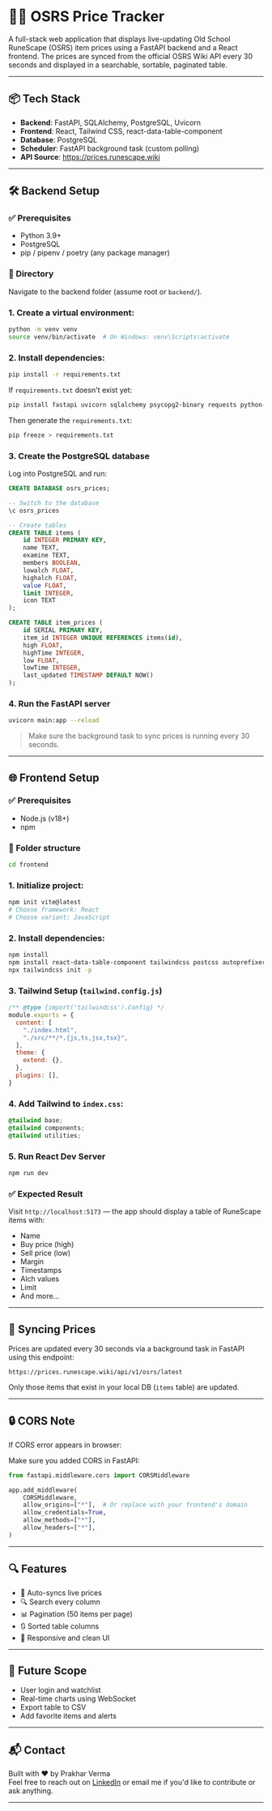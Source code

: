 # 🧙‍♂️ OSRS Price Tracker

A full-stack web application that displays live-updating Old School RuneScape (OSRS) item prices using a FastAPI backend and a React frontend. The prices are synced from the official OSRS Wiki API every 30 seconds and displayed in a searchable, sortable, paginated table.

---

## 📦 Tech Stack

- **Backend**: FastAPI, SQLAlchemy, PostgreSQL, Uvicorn
- **Frontend**: React, Tailwind CSS, react-data-table-component
- **Database**: PostgreSQL
- **Scheduler**: FastAPI background task (custom polling)
- **API Source**: https://prices.runescape.wiki

---

## 🛠️ Backend Setup

### ✅ Prerequisites

- Python 3.9+
- PostgreSQL
- pip / pipenv / poetry (any package manager)

### 📂 Directory

Navigate to the backend folder (assume root or `backend/`).

### 1. Create a virtual environment:

```bash
python -m venv venv
source venv/bin/activate  # On Windows: venv\Scripts\activate
```

### 2. Install dependencies:

```bash
pip install -r requirements.txt
```

If `requirements.txt` doesn't exist yet:

```bash
pip install fastapi uvicorn sqlalchemy psycopg2-binary requests python-dotenv
```

Then generate the `requirements.txt`:

```bash
pip freeze > requirements.txt
```

### 3. Create the PostgreSQL database

Log into PostgreSQL and run:

```sql
CREATE DATABASE osrs_prices;

-- Switch to the database
\c osrs_prices

-- Create tables
CREATE TABLE items (
    id INTEGER PRIMARY KEY,
    name TEXT,
    examine TEXT,
    members BOOLEAN,
    lowalch FLOAT,
    highalch FLOAT,
    value FLOAT,
    limit INTEGER,
    icon TEXT
);

CREATE TABLE item_prices (
    id SERIAL PRIMARY KEY,
    item_id INTEGER UNIQUE REFERENCES items(id),
    high FLOAT,
    highTime INTEGER,
    low FLOAT,
    lowTime INTEGER,
    last_updated TIMESTAMP DEFAULT NOW()
);
```

### 4. Run the FastAPI server

```bash
uvicorn main:app --reload
```

> Make sure the background task to sync prices is running every 30 seconds.

---

## 🌐 Frontend Setup

### ✅ Prerequisites

- Node.js (v18+)
- npm

### 📂 Folder structure

```bash
cd frontend
```

### 1. Initialize project:

```bash
npm init vite@latest
# Choose framework: React
# Choose variant: JavaScript
```

### 2. Install dependencies:

```bash
npm install
npm install react-data-table-component tailwindcss postcss autoprefixer
npx tailwindcss init -p
```

### 3. Tailwind Setup (`tailwind.config.js`)

```js
/** @type {import('tailwindcss').Config} */
module.exports = {
  content: [
    "./index.html",
    "./src/**/*.{js,ts,jsx,tsx}",
  ],
  theme: {
    extend: {},
  },
  plugins: [],
}
```

### 4. Add Tailwind to `index.css`:

```css
@tailwind base;
@tailwind components;
@tailwind utilities;
```

### 5. Run React Dev Server

```bash
npm run dev
```

### ✅ Expected Result

Visit `http://localhost:5173` — the app should display a table of RuneScape items with:

- Name
- Buy price (high)
- Sell price (low)
- Margin
- Timestamps
- Alch values
- Limit
- And more...

---

## 🔁 Syncing Prices

Prices are updated every 30 seconds via a background task in FastAPI using this endpoint:

```
https://prices.runescape.wiki/api/v1/osrs/latest
```

Only those items that exist in your local DB (`items` table) are updated.

---

## 🔒 CORS Note

If CORS error appears in browser:

Make sure you added CORS in FastAPI:

```python
from fastapi.middleware.cors import CORSMiddleware

app.add_middleware(
    CORSMiddleware,
    allow_origins=["*"],  # Or replace with your frontend's domain
    allow_credentials=True,
    allow_methods=["*"],
    allow_headers=["*"],
)
```

---

## 🔍 Features

- 🔄 Auto-syncs live prices
- 🔍 Search every column
- 📊 Pagination (50 items per page)
- 🔃 Sorted table columns
- 🌙 Responsive and clean UI

---

## 📁 Future Scope

- User login and watchlist
- Real-time charts using WebSocket
- Export table to CSV
- Add favorite items and alerts

---

## 📬 Contact

Built with ❤️ by Prakhar Verma  
Feel free to reach out on [LinkedIn](https://www.linkedin.com/in/pv2908/) or email me if you'd like to contribute or ask anything.

---
